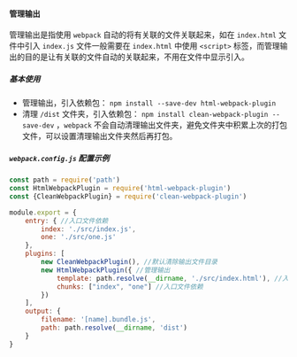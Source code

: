 #### 管理输出

管理输出是指使用 `webpack` 自动的将有关联的文件关联起来，如在 `index.html` 文件中引入 `index.js` 文件一般需要在 `index.html` 中使用 `<script>` 标签，而管理输出的目的是让有关联的文件自动的关联起来，不用在文件中显示引入。

##### 基本使用

- 管理输出，引入依赖包： `npm install --save-dev html-webpack-plugin` 
- 清理 `/dist` 文件夹，引入依赖包： `npm install clean-webpack-plugin --save-dev` ，`webpack` 不会自动清理输出文件夹，避免文件夹中积累上次的打包文件，可以设置清理输出文件夹然后再打包。

##### `webpack.config.js` 配置示例

```javascript
const path = require('path')
const HtmlWebpackPlugin = require('html-webpack-plugin')
const {CleanWebpackPlugin} = require('clean-webpack-plugin')

module.export = {
    entry: { //入口文件依赖
        index: './src/index.js',
        one: './src/one.js'
    },
    plugins: [
        new CleanWebpackPlugin(), //默认清除输出文件目录
        new HtmlWebpackPlugin({ //管理输出
            template: path.resolve(__dirname, './src/index.html'), //入口文件
            chunks: ["index", "one"] //入口文件依赖
        })
    ],
    output: {
        filename: '[name].bundle.js',
        path: path.resolve(__dirname, 'dist')
    }
}
```

